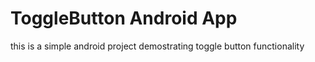 # ToggleButton Android App
this is a simple android project demostrating toggle button functionality
